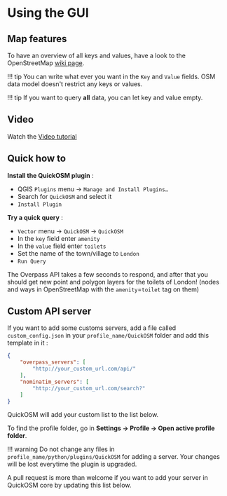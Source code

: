 # Using the GUI

## Map features

To have an overview of all keys and values, have a look to the OpenStreetMap
[wiki page](https://wiki.openstreetmap.org/wiki/Map_features).

!!! tip
    You can write what ever you want in the `Key` and `Value` fields. OSM data
    model doesn't restrict any keys or values.

!!! tip
    If you want to query **all** data, you can let key and value empty.

## Video

Watch the [Video tutorial](https://vimeo.com/108737868)

## Quick how to

**Install the QuickOSM plugin** :

* QGIS `Plugins` menu → `Manage and Install Plugins…`
* Search for `QuickOSM` and select it
* `Install Plugin`

**Try a quick query** :

* `Vector` menu → `QuickOSM` → `QuickOSM`
* In the `key` field enter `amenity`
* In the `value` field enter `toilets`
* Set the name of the town/village to `London`
* `Run Query`

The Overpass API takes a few seconds to respond, and after that you should get new
point and polygon layers for the toilets of London! (nodes and ways in OpenStreetMap
with the `amenity`=`toilet` tag on them)

## Custom API server

If you want to add some customs servers, add a file called `custom_config.json`
in your `profile_name/QuickOSM` folder and add this template in it :
```json
{
    "overpass_servers": [
        "http://your_custom_url.com/api/"
    ],
    "nominatim_servers": [
        "http://your_custom_url.com/search?"
    ]
}
```
QuickOSM will add your custom list to the list below.

To find the profile folder, go in **Settings → Profile → Open active profile folder**.

!!! warning
    Do not change any files in `profile_name/python/plugins/QuickOSM` for
    adding a server. Your changes will be lost everytime the plugin is upgraded.

A pull request is more than welcome if you want to add your server in QuickOSM
core by updating this list below.
